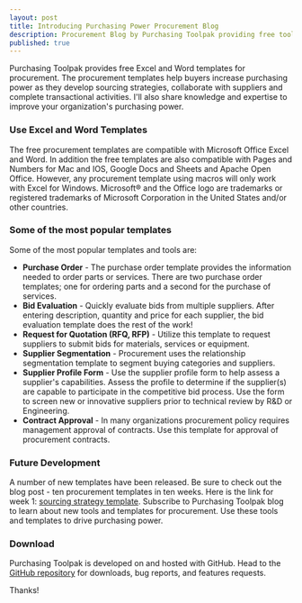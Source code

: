 ```yaml
---
layout: post
title: Introducing Purchasing Power Procurement Blog
description: Procurement Blog by Purchasing Toolpak providing free tools and templates for procurement professionals to increase purchasing power.
published: true
---
```


Purchasing Toolpak provides free Excel and Word templates for procurement. The procurement templates help buyers increase purchasing power as they develop sourcing strategies, collaborate with suppliers and complete transactional activities. I'll also share knowledge and expertise to improve your organization's purchasing power.

### Use Excel and Word Templates

The free procurement templates are compatible with Microsoft Office Excel and Word. In addition the free templates are also compatible with Pages and Numbers for Mac and IOS, Google Docs and Sheets and Apache Open Office. However, any procurement template using macros will only work with Excel for Windows. Microsoft® and the Office logo are trademarks or registered trademarks of Microsoft Corporation in the United States
and/or other countries. <!--more-->

### Some of the most popular templates

Some of the most popular templates and tools are:

* **Purchase Order** - The purchase order template provides the information needed to order parts or services. There are two purchase order templates; one for ordering parts and a second for the purchase of services. 
* **Bid Evaluation** - Quickly evaluate bids from multiple suppliers. After entering description, quantity and price for each supplier, the bid evaluation template does the rest of the work!
* **Request for Quotation (RFQ, RFP)** - Utilize this template to request suppliers to submit bids for materials, services
or equipment.
* **Supplier Segmentation** - Procurement uses the relationship segmentation template to segment buying categories and suppliers.
* **Supplier Profile Form** - Use the supplier profile form to help assess a supplier's capabilities. Assess the profile to determine if the supplier(s) are capable to participate in the competitive bid process. Use the form to screen new or innovative suppliers prior to technical review by R&D or Engineering.
* **Contract Approval** - In many organizations procurement policy requires management approval of contracts. Use this template for approval of procurement contracts.


### Future Development

A number of new templates have been released. Be sure to check out the blog post - ten procurement templates in ten weeks. Here is the link for week 1:	[sourcing strategy template]({{site.baseurl}}/2017/04/07/sourcing-strategy-template). Subscribe to Purchasing Toolpak blog to learn about new tools and templates for procurement. Use these tools and templates to drive purchasing power.

### Download

Purchasing Toolpak is developed on and hosted with GitHub. Head to the <a href="https://github.com/purchasingtoolpak/purchasingtoolpak">GitHub repository</a> for downloads, bug reports, and features requests.

Thanks!
